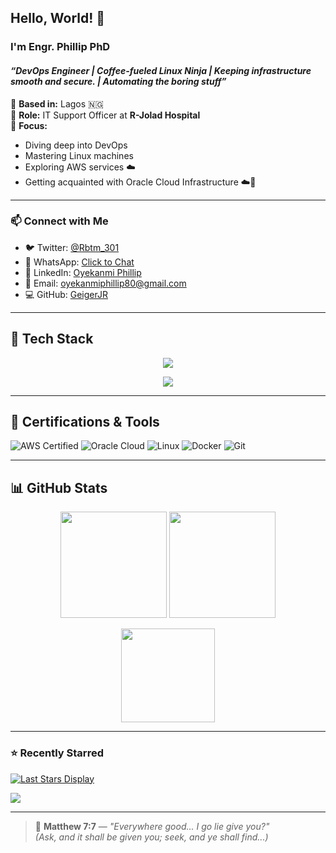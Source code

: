 ## Hello, World! 👋  
### I'm **Engr. Phillip PhD**  
#### _“DevOps Engineer | Coffee-fueled Linux Ninja | Keeping infrastructure smooth and secure. | Automating the boring stuff”_

📍 **Based in:** Lagos 🇳🇬  
💼 **Role:** IT Support Officer at **R-Jolad Hospital**  
🎯 **Focus:**  
- Diving deep into DevOps  
- Mastering Linux machines  
- Exploring AWS services ☁️  
- Getting acquainted with Oracle Cloud Infrastructure ☁️💼

---

### 📫 Connect with Me

- 🐦 Twitter: [@Rbtm_301](https://x.com/Rbtm_301)  
- 💬 WhatsApp: [Click to Chat](https://wa.me/qr/VIQJ2H7YD2XFN1)  
- 💼 LinkedIn: [Oyekanmi Phillip](https://www.linkedin.com/in/oyekanmi-phillip)  
- 📧 Email: [oyekanmiphillip80@gmail.com](mailto:oyekanmiphillip80@gmail.com)  
- 💻 GitHub: [GeigerJR](https://github.com/GeigerJR)

---

## 🧰 Tech Stack

<p align="center">
  <img src="https://skillicons.dev/icons?i=linux,bash,git,github,docker,aws,nodejs,kubernetes,python" />
</p>

<p align="center">
  <img src="https://img.shields.io/badge/Oracle%20Cloud-F80000?style=for-the-badge&logo=oracle&logoColor=white" />
</p>

---

## 📜 Certifications & Tools
![AWS Certified](https://img.shields.io/badge/AWS%20Certified-232F3E?style=flat&logo=amazonaws&logoColor=white)
![Oracle Cloud](https://img.shields.io/badge/Oracle%20Cloud-F80000?style=flat&logo=oracle&logoColor=white)
![Linux](https://img.shields.io/badge/Linux-Proficient-FCC624?style=flat&logo=linux&logoColor=black)
![Docker](https://img.shields.io/badge/Docker-2496ED?style=flat&logo=docker&logoColor=white)
![Git](https://img.shields.io/badge/Git-F05032?style=flat&logo=git&logoColor=white)

---

## 📊 GitHub Stats

<p align="center">
  <img src="https://github-readme-stats.vercel.app/api?username=GeigerJR&show_icons=true&theme=radical" height="170px" />
  <img src="https://github-readme-stats.vercel.app/api/top-langs/?username=GeigerJR&layout=compact&theme=radical" height="170px" />
</p>

<p align="center">
  <img src="https://github-readme-streak-stats.herokuapp.com/?user=GeigerJR&theme=radical" height="150px" />
</p>

---

### ⭐ Recently Starred

[![Last Stars Display](https://badges.pufler.dev/last-stars/GeigerJR?count=9&padding=20&perRow=3)](https://github.com/GeigerJR?tab=stars)

![](https://komarev.com/ghpvc/?username=GeigerJR&color=green)

---

> 📖 **Matthew 7:7** — _"Everywhere good... I go lie give you?"_  
> _(Ask, and it shall be given you; seek, and ye shall find...)_
